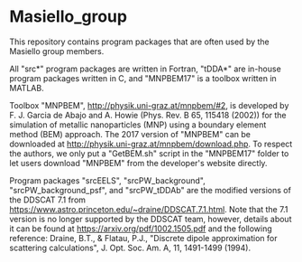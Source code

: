 # Masiello_group
This repository contains program packages that are often used by the Masiello group members. 

All "src*" program packages are written in Fortran, "tDDA*" are in-house program packages written in C, and "MNPBEM17" is a toolbox 
written in MATLAB.

Toolbox "MNPBEM", http://physik.uni-graz.at/mnpbem/#2, is developed by F. J. Garcia de Abajo and A. Howie (Phys. Rev. B 65, 115418 (2002)) for the simulation of metallic nanoparticles (MNP) using a boundary element method (BEM) approach. The 2017 version of "MNPBEM" can be downloaded at http://physik.uni-graz.at/mnpbem/download.php. To respect the authors, we only put a "GetBEM.sh" script in the "MNPBEM17" folder to let users download "MNPBEM" from the developer's website directly.

Program packages "srcEELS", "srcPW_background", "srcPW_background_psf", and "srcPW_tDDAb" are the modified versions of the DDSCAT 7.1 from https://www.astro.princeton.edu/~draine/DDSCAT.7.1.html. Note that the 7.1 version is no longer supported by the DDSCAT team, however, details about it can be found at  https://arxiv.org/pdf/1002.1505.pdf and the following reference:
  Draine, B.T., & Flatau, P.J., "Discrete dipole approximation for scattering calculations", J. Opt. Soc. Am. A, 11, 1491-1499 (1994). 

